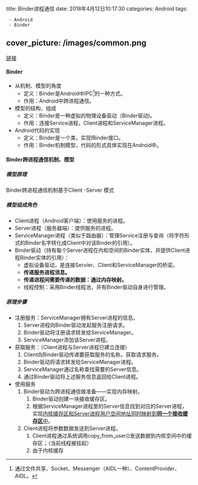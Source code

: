 title:  Binder进程通信
date: 2018年4月12日10:17:30
categories: Android
tags: 

	 - Android
	 - Binder
cover_picture: /images/common.png
---

[链接](https://www.jianshu.com/p/4ee3fd07da14 )

#### Binder

- 从机制、模型的角度
  - 定义：Binder是Android中IPC[^1]的一种方式。
  - 作用：Android中跨进程通信。
- 模型的结构、组成
  - 定义：Binder是一种虚拟的物理设备驱动（Binder驱动)。
  - 作用：连接Service进程，Client进程和ServiceManager进程。
- Android代码的实现
  - 定义：Binder是一个类，实现IBinder接口。
  - 作用：Binder机制模型，代码的形式具体实现在Android中。


#### Binder跨进程通信机制、模型

##### 模型原理

Binder跨进程通信机制基于Client -Server 模式

##### 模型组成角色

- Client进程（Android客户端）：使用服务的进程。
- Server进程（服务器端）：提供服务的进程。
- ServiceManager进程（类似于路由器）：管理Service注册与查询（将字符形式的Binder名字转化成Client中对该Binder的引用）。
- Binder驱动（持有每个Server进程在内和空间的Binder实体，并提供Client进程Binder实体的引用）：
  - 虚拟设备驱动，是连接Servier、Client和ServiceManager的桥梁。
  - **传递服务进程消息。**
  - **传递进程间需要传递的数据：通过内存映射。**
  - 线程控制：采用Binder线程池，并有Binder驱动自身进行管理。

##### 原理步骤

- 注册服务：ServiceManager拥有Server进程的信息。
  1. Server进程向Binder驱动发起服务注册请求。
  2. Binder驱动将注册请求转发给ServiceManager。
  3. ServiceManager添加该Server进程。
- 获取服务：（Client进程与Server进程已建立连接）
  1. Client向Binder驱动传递要获取服务的名称，获取请求服务。
  2. Binder驱动将请求转发给ServiceManager进程。
  3. ServiceManager通过名称查找需要的Server信息。
  4. 通过Binder驱动将上述服务信息返回给Client进程。
- 使用服务
  1. Binder驱动为跨进程通信做准备——实现内存映射。
     1. Binder驱动创建一块接收缓存区。
     2. 根据ServiceManager进程里的Server信息找到对应的Server进程，实现<u>内核缓存区和Server进程用户空间地址同时映射到**同一个接收缓存区**中</u>。
  2. Client进程将参数数据发送到Server进程。
     1. Client进程通过系统调用copy_from_user()发送数据到内核空间中的缓存区；（当前线程被挂起）
     2. 由于内核缓存







[^1]: 通过文件共享、Socket、Messenger（AIDL一种）、ContentProvider、AIDL。